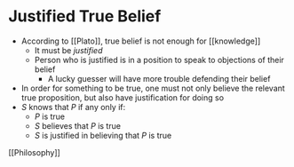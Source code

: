 # Justified True Belief

- According to [[Plato]], true belief is not enough for [[knowledge]]
  - It must be *justified*
  - Person who is justified is in a position to speak to objections of their belief
    - A lucky guesser will have more trouble defending their belief
- In order for something to be true, one must not only believe the relevant true proposition, but also have justification for doing so
- $S$ knows that $P$ if any only if:
  - $P$ is true
  - $S$ believes that $P$ is true
  - $S$ is justified in believing that $P$ is true

[[Philosophy]]

